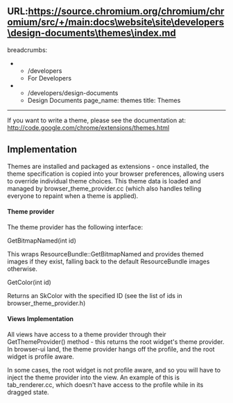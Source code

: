 URL:https://source.chromium.org/chromium/chromium/src/+/main:docs\website\site\developers\design-documents\themes\index.md
---
breadcrumbs:
- - /developers
  - For Developers
- - /developers/design-documents
  - Design Documents
page_name: themes
title: Themes
---

If you want to write a theme, please see the documentation at:
<http://code.google.com/chrome/extensions/themes.html>

## Implementation

Themes are installed and packaged as extensions - once installed, the theme
specification is copied into your browser preferences, allowing users to
override individual theme choices. This theme data is loaded and managed by
browser_theme_provider.cc (which also handles telling everyone to repaint when a
theme is applied).

#### Theme provider

The theme provider has the following interface:

GetBitmapNamed(int id)

This wraps ResourceBundle::GetBitmapNamed and provides themed images if they
exist, falling back to the default ResourceBundle images otherwise.

GetColor(int id)

Returns an SkColor with the specified ID (see the list of ids in
browser_theme_provider.h)

#### Views Implementation

All views have access to a theme provider through their GetThemeProvider()
method - this returns the root widget's theme provider. In browser-ui land, the
theme provider hangs off the profile, and the root widget is profile aware.

In some cases, the root widget is not profile aware, and so you will have to
inject the theme provider into the view. An example of this is tab_renderer.cc,
which doesn't have access to the profile while in its dragged state.

